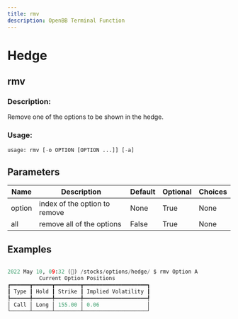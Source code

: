```yaml
---
title: rmv
description: OpenBB Terminal Function
---
```


# Hedge

## rmv

### Description: 

Remove one of the options to be shown in the hedge.

### Usage: 
```python
usage: rmv [-o OPTION [OPTION ...]] [-a]
```

## Parameters

| Name | Description | Default | Optional | Choices |
| ---- | ----------- | ------- | -------- | ------- |
| option | index of the option to remove | None | True | None |
| all | remove all of the options | False | True | None |


## Examples

```python

2022 May 10, 09:32 (🦋) /stocks/options/hedge/ $ rmv Option A
          Current Option Positions           
┏━━━━━━┳━━━━━━┳━━━━━━━━┳━━━━━━━━━━━━━━━━━━━━┓
┃ Type ┃ Hold ┃ Strike ┃ Implied Volatility ┃
┡━━━━━━╇━━━━━━╇━━━━━━━━╇━━━━━━━━━━━━━━━━━━━━┩
│ Call │ Long │ 155.00 │ 0.06               │
└──────┴──────┴────────┴────────────────────┘

```

